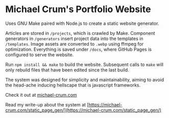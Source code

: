 # Michael Crum's Portfolio Website

Uses GNU Make paired with Node.js to create a static website generator.

Articles are stored in `/projects`, which is crawled by Make. 
Component generators in `/generators` insert project data into the templates in `/templates`. Image assets are converted to `.webp` using ffmpeg for optimization. Everything is saved under `/docs`, where GitHub Pages is configured to serve the website.

Run `npm install && make` to build the website. Subsequent calls to `make` will only rebuild files that have been edited since the last build.

The system was designed for simplicity and maintainability, aiming to avoid the head-ache inducing hellscape that is javascript frameworks.

Check it out at [michael-crum.com](https://michael-crum.com)

Read my write-up about the system at [https://michael-crum.com/static_page_gen/](https://michael-crum.com/static_page_gen/)

